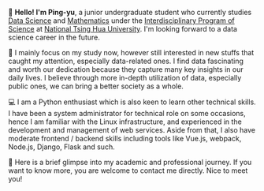 👋 **Hello! I'm Ping-yu**, a junior undergraduate student who currently studies [Data Science](https://stat.site.nthu.edu.tw/p/412-1327-1781.php?Lang=zh-tw) and [Mathematics](https://www.math.nthu.edu.tw/) under the [Interdisciplinary Program of Science](https://scidm.site.nthu.edu.tw/) at [National Tsing Hua University](https://www.nthu.edu.tw/). I'm looking forward to a data science career in the future.

🌟 I mainly focus on my study now, however still interested in new stuffs that caught my attention, especially data-related ones. I find data fascinating and worth our dedication because they capture many key insights in our daily lives. I believe through more in-depth utilization of data, especially public ones, we can bring a better society as a whole.

💻 I am a Python enthusiast which is also keen to learn other technical skills. I have been a system administrator for technical role on some occasions, hence I am familiar with the Linux infrastructure, and experienced in the development and management of web services. Aside from that, I also have moderate frontend / backend skills including tools like Vue.js, webpack, Node.js, Django, Flask and such.

🤝 Here is a brief glimpse into my academic and professional journey. If you want to know more, you are welcome to contact me directly. Nice to meet you!
